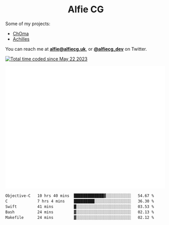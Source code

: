<h1 align="center">Alfie CG</h1>

Some of my projects:
* [ChOma](https://github.com/opa334/ChOma)
* [Achilles](https://github.com/alfiecg24/Achilles)

You can reach me at **alfie@alfiecg.uk**, or **[@alfiecg_dev](https://twitter.com/alfiecg_dev)** on Twitter.

<a href="https://wakatime.com/@61592169-b9cf-4af8-b6fa-8ac7d4369b01"><img src="https://wakatime.com/badge/user/61592169-b9cf-4af8-b6fa-8ac7d4369b01.svg" alt="Total time coded since May 22 2023" /></a>


<img align="center" src="/github-metrics.svg" alt="Metrics" width="500">

 <!--[![GitHub Streak](https://streak-stats.demolab.com/?user=alfiecg24)](https://git.io/streak-stats)-->

<!--START_SECTION:waka-->

```txt
Objective-C   10 hrs 40 mins  █████████████▓░░░░░░░░░░░   54.67 %
C             7 hrs 4 mins    █████████░░░░░░░░░░░░░░░░   36.30 %
Swift         41 mins         █░░░░░░░░░░░░░░░░░░░░░░░░   03.53 %
Bash          24 mins         ▓░░░░░░░░░░░░░░░░░░░░░░░░   02.13 %
Makefile      24 mins         ▓░░░░░░░░░░░░░░░░░░░░░░░░   02.12 %
```

<!--END_SECTION:waka-->
